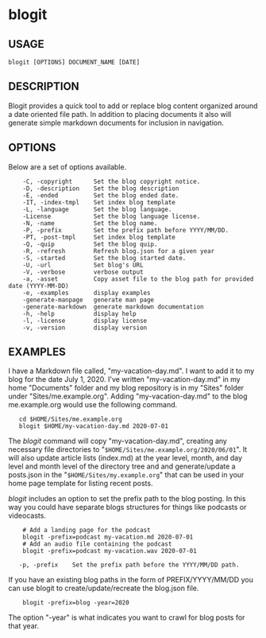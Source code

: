 
# blogit

## USAGE

	blogit [OPTIONS] DOCUMENT_NAME [DATE]

## DESCRIPTION


Blogit provides a quick tool to add or replace blog content
organized around a date oriented file path. In addition to
placing documents it also will generate simple markdown documents
for inclusion in navigation.


## OPTIONS

Below are a set of options available.

```
    -C, -copyright      Set the blog copyright notice.
    -D, -description    Set the blog description
    -E, -ended          Set the blog ended date.
    -IT, -index-tmpl    Set index blog template
    -L, -language       Set the blog language.
    -License            Set the blog language license.
    -N, -name           Set the blog name.
    -P, -prefix         Set the prefix path before YYYY/MM/DD.
    -PT, -post-tmpl     Set index blog template
    -Q, -quip           Set the blog quip.
    -R, -refresh        Refresh blog.json for a given year
    -S, -started        Set the blog started date.
    -U, -url            Set blog's URL
    -V, -verbose        verbose output
    -a, -asset          Copy asset file to the blog path for provided date (YYYY-MM-DD)
    -e, -examples       display examples
    -generate-manpage   generate man page
    -generate-markdown  generate markdown documentation
    -h, -help           display help
    -l, -license        display license
    -v, -version        display version
```

## EXAMPLES

I have a Markdown file called, "my-vacation-day.md". I want to
add it to my blog for the date July 1, 2020.  I've written
"my-vacation-day.md" in my home "Documents" folder and my blog
repository is in my "Sites" folder under "Sites/me.example.org".
Adding "my-vacation-day.md" to the blog me.example.org would
use the following command.

```shell
   cd $HOME/Sites/me.example.org
   blogit $HOME/my-vacation-day.md 2020-07-01
```

The *blogit* command will copy "my-vacation-day.md", creating any
necessary file directories to "`$HOME/Sites/me.example.org/2020/06/01`".
It will also update article lists (index.md) at the year level, 
month, and day level and month level of the directory tree and
and generate/update a posts.json in the "`$HOME/Sites/my.example.org`"
that can be used in your home page template for listing recent
posts.

*blogit* includes an option to set the prefix path to
the blog posting.  In this way you could have separate blogs 
structures for things like podcasts or videocasts.

```
    # Add a landing page for the podcast
    blogit -prefix=podcast my-vacation.md 2020-07-01
    # Add an audio file containing the podcast
    blogit -prefix=podcast my-vacation.wav 2020-07-01
```

```
   -p, -prefix    Set the prefix path before the YYYY/MM/DD path.
```


If you have an existing blog paths in the form of
PREFIX/YYYY/MM/DD you can use blogit to create/update/recreate
the blog.json file.

```
    blogit -prefix=blog -year=2020
```

The option "-year" is what indicates you want to crawl
for blog posts for that year.


